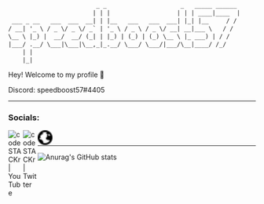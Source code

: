                              _ _                     _   _____ ______  
                            | | |                   | | | ____|____  | 
     ___ _ __   ___  ___  __| | |__   ___   ___  ___| |_| |__     / /  
    / __| '_ \ / _ \/ _ \/ _` | '_ \ / _ \ / _ \/ __| __|___ \   / /   
    \__ \ |_) |  __/  __/ (_| | |_) | (_) | (_) \__ \ |_ ___) | / /    
    |___/ .__/ \___|\___|\__,_|_.__/ \___/ \___/|___/\__|____/ /_/     
        | |                                                            
        |_|                                                                                                                   

Hey! Welcome to my profile 👋

Discord: speedboost57#4405

---

### Socials:

[<img align="left" alt="codeSTACKr | YouTube" width="30px" src="https://cdn.jsdelivr.net/npm/simple-icons@v3/icons/youtube.svg" />][youtube]
[<img align="left" alt="codeSTACKr | Twitter" width="30px" src="https://cdn.jsdelivr.net/npm/simple-icons@v3/icons/twitter.svg" />][twitter]
[<img align="left" alt="codeSTACKr.com" width="30px" src="https://raw.githubusercontent.com/iconic/open-iconic/master/svg/globe.svg" />][website]

<br />

---

[website]: https://speedboost.club
[twitter]: https://twitter.com/speedboost57
[youtube]: https://youtube.com/speedboost57

![Anurag's GitHub stats](https://github-readme-stats.vercel.app/api?username=speedboost57&show_icons=true&theme=merko)
